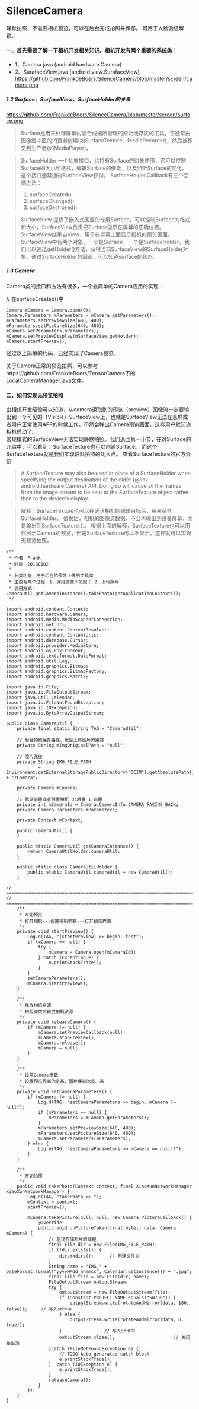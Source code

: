 ﻿# SilenceCamera
静默拍照，不需要相机预览，可以在后台完成拍照并保存。  可用于人脸验证解锁。

#### 一、首先需要了解一下相机开发相关知识。相机开发有两个重要的系统类：
- 1、Camera.java  (android.hardware.Camera)
- 2、SurafaceView.java (android.view.SurafaceView)
https://github.com/FrankdeBoers/SilenceCamera/blob/master/screen/camera.png

##### 1.2 Surface、SurfaceView、SurfaceHolder的关系
https://github.com/FrankdeBoers/SilenceCamera/blob/master/screen/surface.png
 
> Surface是用来处理屏幕内容合成器所管理的原始缓存区的工具，它通常由图像缓冲区的消费者创建(如SurfaceTexture、MediaRecorder)，然后被移交到生产者(如MediaPlayer)。

> SurfaceHolder 一个抽象接口，给持有Surface的对象使用，它可以控制Surface的大小和格式，编辑Surface的像素，以及监听Surface的变化。 这个接口通常通过SurfaceView获得。
> SurfaceHolder.Callback有三个回调方法：
> 1. surfaceCreated()
> 1. surfaceChanged()
> 1. surfaceDestroyed()

> SurfaceView 提供了嵌入式图层的专用Surface。可以控制Surface的格式和大小，SurfaceView负责把Surface显示在屏幕的正确位置。
> SurfaceView继承自View，用于在屏幕上面显示相机的预览画面。
> SurfaceView中有两个对象，一个是Surface，一个是SurfaceHolder，我们可以通过getHolder()方法，获得当前SurfaceView的SurfaceHolder对象，通过SurfaceHolder的回调，可以知道surface的状态。

##### 1.3 Camera
Camera类的接口和方法有很多，一个最简单的Camera应用的实现：

// 在surfaceCreated()中

```
Camera mCamera = Camera.open(0);
Camera.Parameters mParameters = mCamera.getParameters();
mParameters.setPreviewSize(640, 480);
mParameters.setPictureSize(640, 480);
mCamera.setParameters(mParameters);
mCamera.setPreviewDisplay(mSurfaceView.getHolder);
mCamera.startPreview();
```


经过以上简单的代码，已经实现了Camera预览。

关于Camera正常的预览拍照，可以参考https://github.com/FrankdeBoers/TensorCamera下的LocalCameraManager.java文件。

#### 二、如何实现无预览拍照
由相机开发经验可以知道，从camera读取到的预览（preview）图像流一定要输出到一个可见的（Visible）SurfaceView上，也就是SurfaceView无法在息屏或者用户正常使用APP的时候工作，不然会弹出Camera预览画面，这样用户就知道相机启动了。  
常规模式的SurfaceView无法实现静默拍照。我们返回第一小节，在对Surface的介绍中，可以看到，SurfaceTexture也可以创建Surface。  而这个SurfaceTexture就是我们实现静默拍照的切入点。
查看SurfaceTexture的官方介绍
> A SurfaceTexture may also be used in place of a SurfaceHolder when specifying the output destination of the older {@link android.hardware.Camera} API. Doing so will cause all the frames from the image stream to be sent to the SurfaceTexture object rather than to the device's display.

> 解释：SurfaceTexture也可以在确认相机的输出目标后，用来替代SurfaceHolder。 替换后，相机的图像流数据，不会再输出到设备屏幕，而是输出到SurfaceTexture上。
根据上面的解释，SurfaceTexture也可以用作展示Camera的预览，但是SurfaceTexture可以不显示，这样就可以实现无预览拍照。


```
/**
 * 作者：Frank
 * 时间：20180102
 * 
 * 此类功能：用于后台拍照并上传的工具类
 * 主要有两个过程：1、调用摄像头拍照； 2、上传照片
 * 调用方式：CameraUtil.getCameraInstance().takePhoto(getApplicationContext());
 */

import android.content.Context;
import android.hardware.Camera;
import android.media.MediaScannerConnection;
import android.net.Uri;
import android.content.ContentResolver;
import android.content.ContentUris;
import android.database.Cursor;
import android.provider.MediaStore;
import android.os.Environment;
import android.text.format.DateFormat;
import android.util.Log;
import android.graphics.Bitmap;
import android.graphics.BitmapFactory;
import android.graphics.Matrix;

import java.io.File;
import java.io.FileOutputStream;
import java.util.Calendar;
import java.io.FileNotFoundException;
import java.io.IOException;
import java.io.ByteArrayOutputStream;

public class CameraUtil {
    private final static String TAG = "CameraUtil";

    // 后台拍照保存路径，也是上传图片的路径
    private String mImgOriginalPath = "null";

    // 照片路径
    private String IMG_FILE_PATH
            = Environment.getExternalStoragePublicDirectory("DCIM").getAbsolutePath() + "/Camera";

    private Camera mCamera;

    // 默认前置或者后置相机 0:后置 1:前置
    private int mCameraId = Camera.CameraInfo.CAMERA_FACING_BACK;
    private Camera.Parameters mParameters;

    private Context mContext;

    public CameraUtil() {
    }

    public static CameraUtil getCameraInstance() {
        return CameraUtilHolder.cameraUtil;
    }

    public static class CameraUtilHolder {
        public static CameraUtil cameraUtil = new CameraUtil();
    }

// =======================================================================
// =======================================================================
    /**
     * 开始预览
     * 打开相机---设置相机参数---打开预览界面
     */
    private void startPreview() {
        Log.d(TAG, "[startPreview] >> begin. test");
        if (mCamera == null) {
            try {
                mCamera = Camera.open(mCameraId);
            } catch (Exception e) {
                e.printStackTrace();
            }
        }
        setCameraParameters();
        mCamera.startPreview();
    }

    /**
     * 释放相机资源
     * 拍照完成后释放相机资源
     */
    private void releaseCamera() {
        if (mCamera != null) {
            mCamera.setPreviewCallback(null);
            mCamera.stopPreview();
            mCamera.release();
            mCamera = null;
        }
    }

    /**
     * 设置Camera参数
     * 设置预览界面的宽高，图片保存的宽、高
     */
    private void setCameraParameters() {
        if (mCamera != null) {
            Log.d(TAG, "setCameraParameters >> begin. mCamera != null");
            if (mParameters == null) {
                mParameters = mCamera.getParameters();
            }           
            mParameters.setPreviewSize(640, 480);
            mParameters.setPictureSize(640, 480);                       
            mCamera.setParameters(mParameters);
        } else {
            Log.e(TAG, "setCameraParameters >> mCamera == null!!");
        }
    }

    /**
     * 开始拍照
     */
    public void takePhoto(Context context, final XiaoXunNetworkManager xiaoXunNetworkManager) {
        Log.d(TAG, "takePhoto >> ");
        mContext = context;
        startPreview();

        mCamera.takePicture(null, null, new Camera.PictureCallback() {
            @Override
            public void onPictureTaken(final byte[] data, Camera mCamera) {
                // 启动存储照片的线程
                final File dir = new File(IMG_FILE_PATH);
                if (!dir.exists()) {
                    dir.mkdirs();      // 创建文件夹
                }
                String name = "IMG_" + DateFormat.format("yyyyMMdd_hhmmss", Calendar.getInstance()) + ".jpg";
                final File file = new File(dir, name);
                FileOutputStream outputStream;
                try {
                    outputStream = new FileOutputStream(file);
                    if (Constant.PROJECT_NAME.equals("SW730")) {
                        outputStream.write(rotateAndMirror(data, 180, false));     // 写入sd卡中
                    } else {
                        outputStream.write(rotateAndMirror(data, 0, true));
                    }                // 写入sd卡中
                    outputStream.close();                      // 关闭输出流
                }catch (FileNotFoundException e) {
                    // TODO Auto-generated catch block
                    e.printStackTrace();
                }  catch (IOException e) {
                    e.printStackTrace();
                }
                releaseCamera();
            }
        });
    }
}
```






